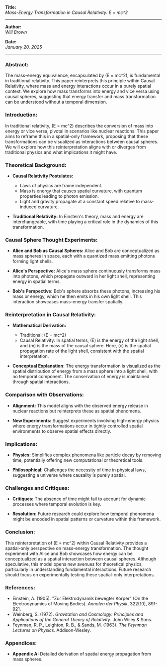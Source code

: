 **Title:**  
*Mass-Energy Transformation in Causal Relativity: E = mc^2*

---

**Author:**  
*Will Brown*

**Date:**  
*January 20, 2025*

---

### **Abstract:**

The mass-energy equivalence, encapsulated by \(E = mc^2\), is fundamental in traditional relativity. This paper reinterprets this principle within Causal Relativity, where mass and energy interactions occur in a purely spatial context. We explore how mass transforms into energy and vice versa using causal spheres, suggesting that energy transfer and mass transformation can be understood without a temporal dimension.

### **Introduction:**

In traditional relativity, \(E = mc^2\) describes the conversion of mass into energy or vice versa, pivotal in scenarios like nuclear reactions. This paper aims to reframe this in a spatial-only framework, proposing that these transformations can be visualized as interactions between causal spheres. We will explore how this reinterpretation aligns with or diverges from traditional physics and what implications it might have.

### **Theoretical Background:**

- **Causal Relativity Postulates:** 
  - Laws of physics are frame independent.
  - Mass is energy that causes spatial curvature, with quantum properties leading to photon emission.
  - Light and gravity propagate at a constant speed relative to mass-induced curvature.

- **Traditional Relativity:** In Einstein's theory, mass and energy are interchangeable, with time playing a critical role in the dynamics of this transformation.

### **Causal Sphere Thought Experiments:**

- **Alice and Bob as Causal Spheres:** Alice and Bob are conceptualized as mass spheres in space, each with a quantized mass emitting photons forming light shells.

- **Alice's Perspective:** Alice's mass sphere continuously transforms mass into photons, which propagate outward in her light shell, representing energy in spatial terms.

- **Bob's Perspective:** Bob's sphere absorbs these photons, increasing his mass or energy, which he then emits in his own light shell. This interaction showcases mass-energy transfer spatially.

### **Reinterpretation in Causal Relativity:**

- **Mathematical Derivation:** 
  - Traditional: \(E = mc^2\)
  - Causal Relativity: In spatial terms, \(E\) is the energy of the light shell, and \(m\) is the mass of the causal sphere. Here, \(c\) is the spatial propagation rate of the light shell, consistent with the spatial interpretation.

- **Conceptual Explanation:** The energy transformation is visualized as the spatial distribution of energy from a mass sphere into a light shell, with no temporal component. The conservation of energy is maintained through spatial interactions.

### **Comparison with Observations:**

- **Alignment:** This model aligns with the observed energy release in nuclear reactions but reinterprets these as spatial phenomena.

- **New Experiments:** Suggest experiments involving high-energy physics where energy transformations occur in tightly controlled spatial environments to observe spatial effects directly.

### **Implications:**

- **Physics:** Simplifies complex phenomena like particle decay by removing time, potentially offering new computational or theoretical tools.

- **Philosophical:** Challenges the necessity of time in physical laws, suggesting a universe where causality is purely spatial.

### **Challenges and Critiques:**

- **Critiques:** The absence of time might fail to account for dynamic processes where temporal evolution is key.

- **Resolution:** Future research could explore how temporal phenomena might be encoded in spatial patterns or curvature within this framework.

### **Conclusion:**

This reinterpretation of \(E = mc^2\) within Causal Relativity provides a spatial-only perspective on mass-energy transformation. The thought experiment with Alice and Bob showcases how energy can be conceptualized as a spatial interaction between causal spheres. Although speculative, this model opens new avenues for theoretical physics, particularly in understanding fundamental interactions. Future research should focus on experimentally testing these spatial-only interpretations.

### **References:**

- Einstein, A. (1905). "Zur Elektrodynamik bewegter Körper" (On the Electrodynamics of Moving Bodies). *Annalen der Physik*, 322(10), 891-921.
- Weinberg, S. (1972). *Gravitation and Cosmology: Principles and Applications of the General Theory of Relativity*. John Wiley & Sons.
- Feynman, R. P., Leighton, R. B., & Sands, M. (1963). *The Feynman Lectures on Physics*. Addison-Wesley.

### **Appendices:**

- **Appendix A:** Detailed derivation of spatial energy propagation from mass spheres.

